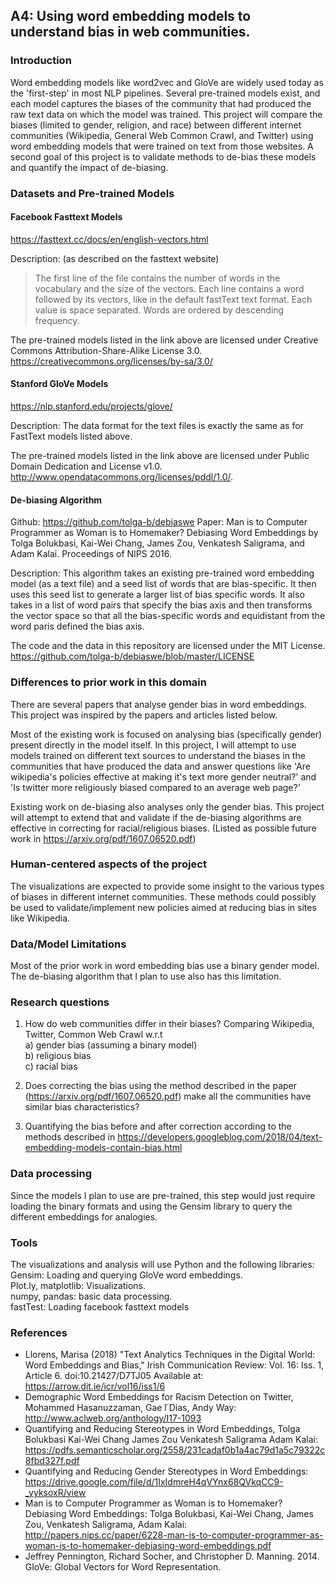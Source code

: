 
## A4: Using word embedding models to understand bias in web communities.

### Introduction

Word embedding models like word2vec and GloVe are widely used today as the 'first-step' in most NLP pipelines. Several pre-trained models exist, and each model captures the biases of the community that had produced the raw text data on which the model was trained. This project will compare the biases (limited to gender, religion, and race) between different internet communities (Wikipedia, General Web Common Crawl, and Twitter) using word embedding models that were trained on text from those websites. A second goal of this project is to validate methods to de-bias these models and quantify the impact of de-biasing.


### Datasets and Pre-trained Models

#### Facebook Fasttext Models
https://fasttext.cc/docs/en/english-vectors.html <br>

Description: (as described on the fasttext website)
>The first line of the file contains the number of words in the vocabulary and the size of the vectors. Each line contains a word followed by its vectors, like in the default fastText text format. Each value is space separated. Words are ordered by descending frequency.

The pre-trained models listed in the link above are licensed under Creative Commons Attribution-Share-Alike License 3.0. https://creativecommons.org/licenses/by-sa/3.0/

#### Stanford GloVe Models
https://nlp.stanford.edu/projects/glove/

Description:
The data format for the text files is exactly the same as for FastText models listed above.

The pre-trained models listed in the link above are licensed under Public Domain Dedication and License v1.0. http://www.opendatacommons.org/licenses/pddl/1.0/.

#### De-biasing Algorithm
Github: https://github.com/tolga-b/debiaswe
Paper: Man is to Computer Programmer as Woman is to Homemaker? Debiasing Word Embeddings by Tolga Bolukbasi, Kai-Wei Chang, James Zou, Venkatesh Saligrama, and Adam Kalai. Proceedings of NIPS 2016.

Description:
This algorithm takes an existing pre-trained word embedding model (as a text file) and a seed list of words that are bias-specific. It then uses this seed list to generate a larger list of bias specific words. It also takes in a list of word pairs that specify the bias axis and then transforms the vector space so that all the bias-specific words and equidistant from the word paris defined the bias axis.

The code and the data in this repository are licensed under the MIT License.
https://github.com/tolga-b/debiaswe/blob/master/LICENSE

### Differences to prior work in this domain

There are several papers that analyse gender bias in word embeddings. This project was inspired by the papers and articles listed below.

Most of the existing work is focused on analysing bias (specifically gender) present directly in the model itself. In this project, I will attempt to use models trained on different text sources to understand the biases in the communities that have produced the data and answer questions like 'Are wikipedia's policies effective at making it's text more gender neutral?' and 'Is twitter more religiously biased compared to an average web page?'

Existing work on de-biasing also analyses only the gender bias. This project will attempt to extend that and validate if the de-biasing algorithms are effective in correcting for racial/religious biases. (Listed as possible future work in https://arxiv.org/pdf/1607.06520.pdf)

### Human-centered aspects of the project

The visualizations are expected to provide some insight to the various types of biases in different internet communities. These methods could possibly be used to validate/implement new policies aimed at reducing bias in sites like Wikipedia.

### Data/Model Limitations

Most of the prior work in word embedding bias use a binary gender model. The de-biasing algorithm that I plan to use also has this limitation.

### Research questions

1) How do web communities differ in their biases? Comparing Wikipedia, Twitter, Common Web Crawl w.r.t <br>
 a) gender bias (assuming a binary model) <br>
 b) religious bias <br>
 c) racial bias <br>

2) Does correcting the bias using the method described in the paper (https://arxiv.org/pdf/1607.06520.pdf) make all the communities have similar bias characteristics?

3) Quantifying the bias before and after correction according to the methods described in https://developers.googleblog.com/2018/04/text-embedding-models-contain-bias.html

### Data processing

Since the models I plan to use are pre-trained, this step would just require loading the binary formats and using the Gensim library to query the different embeddings for analogies.

### Tools

The visualizations and analysis will use Python and the following libraries: <br>
Gensim: Loading and querying GloVe word embeddings. <br>
Plot.ly, matplotlib: Visualizations. <br>
numpy, pandas: basic data processing. <br>
fastTest: Loading facebook fasttext models <br>

### References

- Llorens, Marisa (2018) "Text Analytics Techniques in the Digital World: Word Embeddings and Bias," Irish Communication Review: Vol. 16: Iss. 1, Article 6.
doi:10.21427/D7TJ05
Available at: https://arrow.dit.ie/icr/vol16/iss1/6
- Demographic Word Embeddings for Racism Detection on Twitter, Mohammed Hasanuzzaman, Gae ̈l Dias, Andy Way: http://www.aclweb.org/anthology/I17-1093
- Quantifying and Reducing Stereotypes in Word Embeddings, Tolga Bolukbasi Kai-Wei Chang James Zou Venkatesh Saligrama Adam Kalai: https://pdfs.semanticscholar.org/2558/231cadaf0b1a4ac79d1a5c79322c8fbd327f.pdf
- Quantifying and Reducing Gender Stereotypes in Word Embeddings: https://drive.google.com/file/d/1IxIdmreH4qVYnx68QVkqCC9-_yyksoxR/view
- Man is to Computer Programmer as Woman is to Homemaker? Debiasing Word Embeddings:
Tolga Bolukbasi, Kai-Wei Chang, James Zou, Venkatesh Saligrama, Adam Kalai: http://papers.nips.cc/paper/6228-man-is-to-computer-programmer-as-woman-is-to-homemaker-debiasing-word-embeddings.pdf
- Jeffrey Pennington, Richard Socher, and Christopher D. Manning. 2014. GloVe: Global Vectors for Word Representation.
